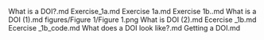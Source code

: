 What is a DOI?.md
Exercise_1a.md
Exercise 1a.md
Exercise 1b..md
What is a DOI (1).md
figures/Figure 1/Figure 1.png
What is DOI (2).md
Ecercise _1b.md
Ecercise _1b_code.md
 What does a DOI look like?.md
Getting a DOI.md
